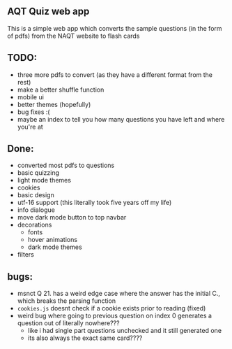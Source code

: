 ## AQT Quiz web app
This is a simple web app which converts the sample questions (in the form of pdfs) from the NAQT website to flash cards

## TODO:
- three more pdfs to convert (as they have a different format from the rest)
- make a better shuffle function
- mobile ui
- better themes (hopefully)
- bug fixes :(
- maybe an index to tell you how many questions you have left and where you're at 

## Done:
- converted most pdfs to questions
- basic quizzing
- light mode themes
- cookies
- basic design
- utf-16 support (this literally took five years off my life)
- info dialogue
- move dark mode button to top navbar
- decorations
    - fonts
    - hover animations
    - dark mode themes
- filters

## bugs:
- msnct Q 21. has a weird edge case where the answer has the initial C., which breaks the parsing function
- `cookies.js` doesnt check if a cookie exists prior to reading (fixed)
- weird bug where going to previous question on index 0 generates a question out of literally nowhere???
    - like i had single part questions unchecked and it still generated one
    - its also always the exact same card????